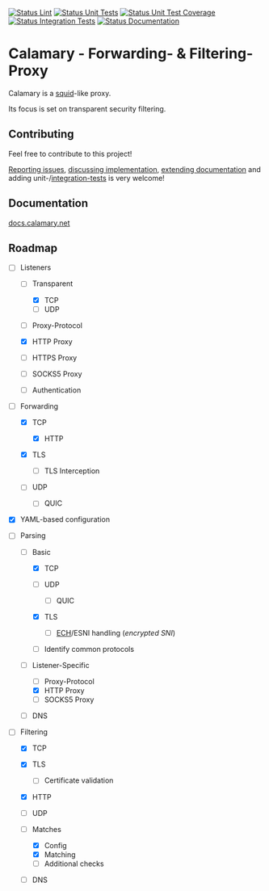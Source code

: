 [![Status Lint](https://github.com/superstes/calamary/actions/workflows/lint.yml/badge.svg?branch=latest)](https://github.com/superstes/calamary/actions/workflows/lint.yml)
[![Status Unit Tests](https://github.com/superstes/calamary/actions/workflows/test.yml/badge.svg?branch=latest)](https://github.com/superstes/calamary/actions/workflows/test.yml)
[![Status Unit Test Coverage](https://codecov.io/gh/superstes/calamary/graph/badge.svg?token=PPNLDDS0M8)](https://codecov.io/gh/superstes/calamary)
[![Status Integration Tests](https://badges.calamary.net/latest.calamary.test.svg)](https://github.com/superstes/calamary/tree/latest/test)
[![Status Documentation](https://readthedocs.org/projects/calamary/badge/?version=latest)](https://docs.calamary.net/en/latest/)

# Calamary - Forwarding- & Filtering-Proxy

Calamary is a [squid](http://www.squid-cache.org/)-like proxy.

Its focus is set on transparent security filtering.

## Contributing

Feel free to contribute to this project!

[Reporting issues](https://github.com/superstes/calamary/issues), [discussing implementation](https://github.com/superstes/calamary/discussions), [extending documentation](https://github.com/superstes/calamary/tree/latest/docs) and adding unit-/[integration-tests](https://github.com/superstes/calamary/tree/latest/test) is very welcome!

## Documentation

[docs.calamary.net](https://docs.calamary.net)

## Roadmap

- [ ] Listeners

  - [ ] Transparent

    - [x] TCP
    - [ ] UDP

  - [ ] Proxy-Protocol

  - [x] HTTP Proxy

  - [ ] HTTPS Proxy

  - [ ] SOCKS5 Proxy

  - [ ] Authentication

- [ ] Forwarding

  - [x] TCP

    - [x] HTTP

  - [x] TLS

    - [ ] TLS Interception

  - [ ] UDP

    - [ ] QUIC

- [x] YAML-based configuration

- [ ] Parsing

  - [ ] Basic

    - [x] TCP
    - [ ] UDP

      - [ ] QUIC

    - [x] TLS

      - [ ] [ECH](https://datatracker.ietf.org/doc/draft-ietf-tls-esni/)/ESNI handling (*encrypted SNI*)

    - [ ] Identify common protocols

  - [ ] Listener-Specific

    - [ ] Proxy-Protocol
    - [x] HTTP Proxy
    - [ ] SOCKS5 Proxy

  - [ ] DNS

- [ ] Filtering

  - [x] TCP
  - [x] TLS

    - [ ] Certificate validation

  - [x] HTTP
  - [ ] UDP

  - [ ] Matches

    - [x] Config
    - [x] Matching
    - [ ] Additional checks

  - [ ] DNS
